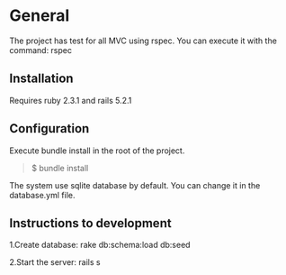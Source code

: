 # General

The project has test for all MVC using rspec. You can execute it with the command: rspec

## Installation

Requires ruby 2.3.1 and rails 5.2.1

## Configuration
Execute bundle install in the root of the project.

> $ bundle install

The system use sqlite database by default. You can change it in the database.yml file.

## Instructions to development

1.Create database: rake db:schema:load db:seed

2.Start the server: rails s

